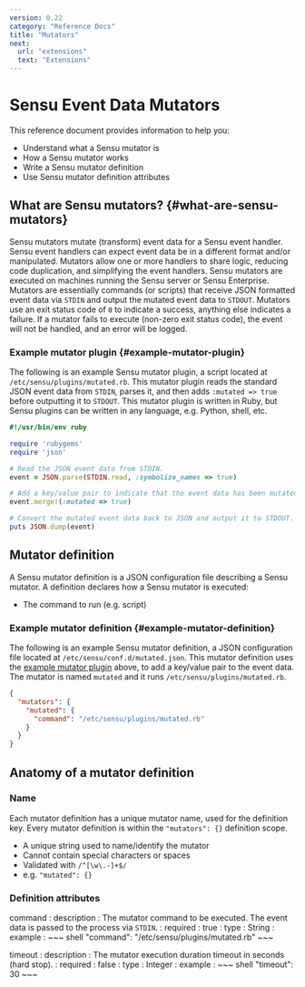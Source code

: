 ```yaml
---
version: 0.22
category: "Reference Docs"
title: "Mutators"
next:
  url: "extensions"
  text: "Extensions"
---
```


# Sensu Event Data Mutators

This reference document provides information to help you:

- Understand what a Sensu mutator is
- How a Sensu mutator works
- Write a Sensu mutator definition
- Use Sensu mutator definition attributes

## What are Sensu mutators? {#what-are-sensu-mutators}

Sensu mutators mutate (transform) event data for a Sensu event handler. Sensu event handlers can expect event data be in a different format and/or manipulated. Mutators allow one or more handlers to share logic, reducing code duplication, and simplifying the event handlers. Sensu mutators are executed on machines running the Sensu server or Sensu Enterprise. Mutators are essentially commands (or scripts) that receive JSON formatted event data via `STDIN` and output the mutated event data to `STDOUT`. Mutators use an exit status code of `0` to indicate a success, anything else indicates a failure. If a mutator fails to execute (non-zero exit status code), the event will not be handled, and an error will be logged.

### Example mutator plugin {#example-mutator-plugin}

The following is an example Sensu mutator plugin, a script located at `/etc/sensu/plugins/mutated.rb`. This mutator plugin reads the standard JSON event data from `STDIN`, parses it, and then adds `:mutated => true` before outputting it to `STDOUT`. This mutator plugin is written in Ruby, but Sensu plugins can be written in any language, e.g. Python, shell, etc.

~~~ ruby
#!/usr/bin/env ruby

require 'rubygems'
require 'json'

# Read the JSON event data from STDIN.
event = JSON.parse(STDIN.read, :symbolize_names => true)

# Add a key/value pair to indicate that the event data has been mutated.
event.merge!(:mutated => true)

# Convert the mutated event data back to JSON and output it to STDOUT.
puts JSON.dump(event)
~~~

## Mutator definition

A Sensu mutator definition is a JSON configuration file describing a Sensu mutator. A definition declares how a Sensu mutator is executed:

- The command to run (e.g. script)

### Example mutator definition {#example-mutator-definition}

The following is an example Sensu mutator definition, a JSON configuration file located at `/etc/sensu/conf.d/mutated.json`. This mutator definition uses the [example mutator plugin](#example-mutator-plugin) above, to add a key/value pair to the event data. The mutator is named `mutated` and it runs `/etc/sensu/plugins/mutated.rb`.

~~~ json
{
  "mutators": {
    "mutated": {
      "command": "/etc/sensu/plugins/mutated.rb"
    }
  }
}
~~~

## Anatomy of a mutator definition

### Name

Each mutator definition has a unique mutator name, used for the definition key. Every mutator definition is within the `"mutators": {}` definition scope.

- A unique string used to name/identify the mutator
- Cannot contain special characters or spaces
- Validated with `/^[\w\.-]+$/`
- e.g. `"mutated": {}`

### Definition attributes

command
: description
  : The mutator command to be executed. The event data is passed to the process via `STDIN`.
: required
  : true
: type
  : String
: example
  : ~~~ shell
    "command": "/etc/sensu/plugins/mutated.rb"
    ~~~

timeout
: description
  : The mutator execution duration timeout in seconds (hard stop).
: required
  : false
: type
  : Integer
: example
  : ~~~ shell
    "timeout": 30
    ~~~

